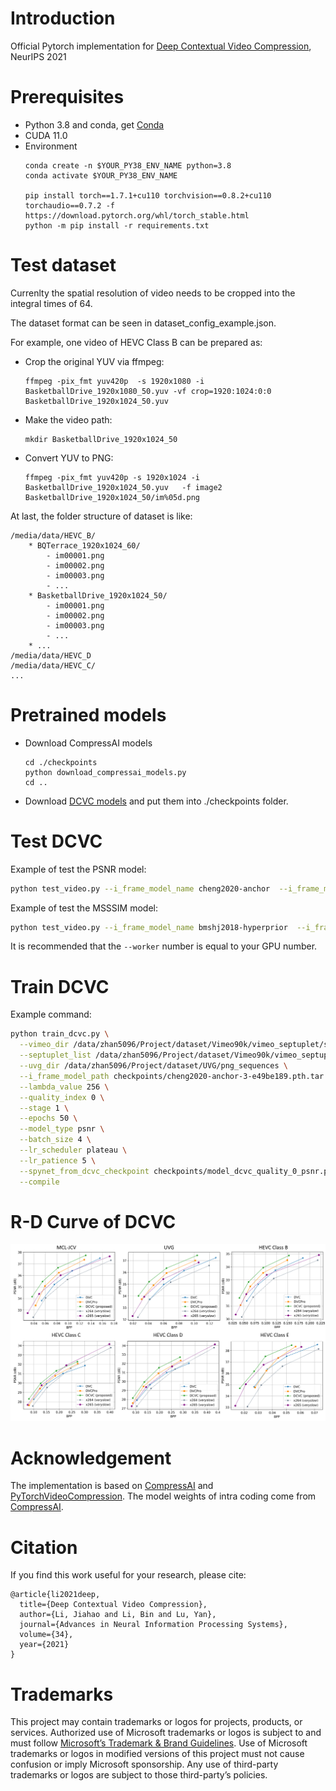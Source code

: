 # Introduction

Official Pytorch implementation for [Deep Contextual Video Compression](https://proceedings.neurips.cc/paper/2021/file/96b250a90d3cf0868c83f8c965142d2a-Paper.pdf), NeurIPS 2021

# Prerequisites
* Python 3.8 and conda, get [Conda](https://www.anaconda.com/)
* CUDA 11.0
* Environment
    ```
    conda create -n $YOUR_PY38_ENV_NAME python=3.8
    conda activate $YOUR_PY38_ENV_NAME
    
    pip install torch==1.7.1+cu110 torchvision==0.8.2+cu110 torchaudio==0.7.2 -f https://download.pytorch.org/whl/torch_stable.html
    python -m pip install -r requirements.txt
    ```



# Test dataset
Currenlty the spatial resolution of video needs to be cropped into the integral times of 64.

The dataset format can be seen in dataset_config_example.json. 

For example, one video of HEVC Class B can be prepared as:
* Crop the original YUV via ffmpeg:
    ```
    ffmpeg -pix_fmt yuv420p  -s 1920x1080 -i  BasketballDrive_1920x1080_50.yuv -vf crop=1920:1024:0:0 BasketballDrive_1920x1024_50.yuv
    ```
* Make the video path:
    ```
    mkdir BasketballDrive_1920x1024_50
    ```
* Convert YUV to PNG:
    ```
    ffmpeg -pix_fmt yuv420p -s 1920x1024 -i BasketballDrive_1920x1024_50.yuv   -f image2 BasketballDrive_1920x1024_50/im%05d.png
    ```
At last, the folder structure of dataset is like:

    /media/data/HEVC_B/
        * BQTerrace_1920x1024_60/
            - im00001.png
            - im00002.png
            - im00003.png
            - ...
        * BasketballDrive_1920x1024_50/
            - im00001.png
            - im00002.png
            - im00003.png
            - ...
        * ...
    /media/data/HEVC_D
    /media/data/HEVC_C/
    ...

# Pretrained models

* Download CompressAI models
    ```
    cd ./checkpoints
    python download_compressai_models.py
    cd ..
    ```

* Download [DCVC models](https://1drv.ms/u/s!AozfVVwtWWYoiS5mcGX320bFXI0k?e=iMeykH) and put them into ./checkpoints folder.

# Test DCVC

Example of test the PSNR model:
```bash
python test_video.py --i_frame_model_name cheng2020-anchor  --i_frame_model_path  checkpoints/cheng2020-anchor-3-e49be189.pth.tar  checkpoints/cheng2020-anchor-4-98b0b468.pth.tar   checkpoints/cheng2020-anchor-5-23852949.pth.tar   checkpoints/cheng2020-anchor-6-4c052b1a.pth.tar  --test_config     dataset_config_example.json  --cuda true --cuda_device 0,1,2,3   --worker 4   --output_json_result_path  DCVC_result_psnr.json    --model_type psnr  --recon_bin_path recon_bin_folder_psnr --model_path checkpoints/model_dcvc_quality_0_psnr.pth  checkpoints/model_dcvc_quality_1_psnr.pth checkpoints/model_dcvc_quality_2_psnr.pth checkpoints/model_dcvc_quality_3_psnr.pth
```

Example of test the MSSSIM model:
```bash
python test_video.py --i_frame_model_name bmshj2018-hyperprior  --i_frame_model_path  checkpoints/bmshj2018-hyperprior-ms-ssim-3-92dd7878.pth.tar checkpoints/bmshj2018-hyperprior-ms-ssim-4-4377354e.pth.tar    checkpoints/bmshj2018-hyperprior-ms-ssim-5-c34afc8d.pth.tar    checkpoints/bmshj2018-hyperprior-ms-ssim-6-3a6d8229.pth.tar   --test_config   dataset_config_example.json  --cuda true --cuda_device 0,1,2,3   --worker 4   --output_json_result_path  DCVC_result_msssim.json  --model_type msssim  --recon_bin_path recon_bin_folder_msssim --model_path checkpoints/model_dcvc_quality_0_msssim.pth checkpoints/model_dcvc_quality_1_msssim.pth checkpoints/model_dcvc_quality_2_msssim.pth checkpoints/model_dcvc_quality_3_msssim.pth
```
It is recommended that the ```--worker``` number is equal to your GPU number.

# Train DCVC

Example command:
```bash
python train_dcvc.py \
  --vimeo_dir /data/zhan5096/Project/dataset/Vimeo90k/vimeo_septuplet/sequences \
  --septuplet_list /data/zhan5096/Project/dataset/Vimeo90k/vimeo_septuplet/sep_trainlist.txt \
  --uvg_dir /data/zhan5096/Project/dataset/UVG/png_sequences \
  --i_frame_model_path checkpoints/cheng2020-anchor-3-e49be189.pth.tar \
  --lambda_value 256 \
  --quality_index 0 \
  --stage 1 \
  --epochs 50 \
  --model_type psnr \
  --batch_size 4 \
  --lr_scheduler plateau \
  --lr_patience 5 \
  --spynet_from_dcvc_checkpoint checkpoints/model_dcvc_quality_0_psnr.pth \
  --compile 
```
# R-D Curve of DCVC
![PSNR RD Curve](assets/rd_curve_psnr.png)

# Acknowledgement
The implementation is based on [CompressAI](https://github.com/InterDigitalInc/CompressAI) and [PyTorchVideoCompression](https://github.com/ZhihaoHu/PyTorchVideoCompression). The model weights of intra coding come from [CompressAI](https://github.com/InterDigitalInc/CompressAI).

# Citation
If you find this work useful for your research, please cite:

```
@article{li2021deep,
  title={Deep Contextual Video Compression},
  author={Li, Jiahao and Li, Bin and Lu, Yan},
  journal={Advances in Neural Information Processing Systems},
  volume={34},
  year={2021}
}
```

# Trademarks
This project may contain trademarks or logos for projects, products, or services. Authorized use of Microsoft trademarks or logos is subject to and must follow [Microsoft’s Trademark & Brand Guidelines](https://www.microsoft.com/en-us/legal/intellectualproperty/trademarks/usage/general). Use of Microsoft trademarks or logos in modified versions of this project must not cause confusion or imply Microsoft sponsorship. Any use of third-party trademarks or logos are subject to those third-party’s policies.
